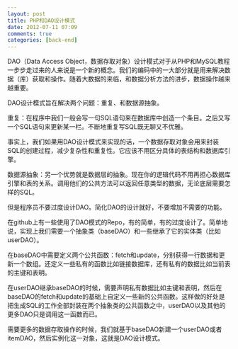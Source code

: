 ```yaml
---
layout: post
title: PHP和DAO设计模式
date: 2012-07-11 07:09
comments: true
categories: [back-end]
---
```


DAO（Data Access Object，数据存取对象）设计模式对于从PHP和MySQL教程一步步走过来的人来说是一个新的概念。我们的编码中的一大部分就是用来解决数据（库）获取和操作。随着大数据的来临，和数据分析方法的进步，数据操作越来越重要。

DAO设计模式旨在解决两个问题：重复、和数据源抽象。

重复：在程序中我们一般会写一句SQL语句来在数据库中创造一个条目。之后又写一个SQL语句来更新某一栏。不断地重复写SQL既无聊又不优雅。

事实上，我们如果用DAO设计模式来实现的话，一个数据存取对象会用来封装SQL的创建过程，减少复杂性和重复性。它应该不用区分具体的表结构和数据库引擎。

数据源抽象：另一个优势就是数据层的抽象。现在你的逻辑代码不用再担心数据库引擎和表的关系。调用他们的公共方法可以返回任意类型的数据，无论底层需要怎样的SQL。

但是程序员不要过度设计DAO。简化DAO的设计就好，不要增加不需要的功能。

在github上有一些使用了DAO模式的Repo，有的简单，有的过度设计了。简单地说，实现上我们需要一个抽象类（baseDAO）和一些继承了它的实体类（比如userDAO）。

在baseDAO中需要定义两个公共函数：fetch和update，分别获得一行数据和更新一个数组。还定义一些私有的函数比如链接数据库，还有私有的数据比如当前表的主键和表明。

在userDAO继承baseDAO的时候，需要声明私有数据比如主键和表明，然后在baseDAO的fetch和update的基础上自定义一些新的公共函数。这样做的好处是把生成SQL的工作全部封装在两个抽象类的公共函数之中，userDAO以及其他的更多DAO只是调用这一函数而已。

需要更多的数据存取操作的时候，我们就基于baseDAO新建一个userDAO或者itemDAO，然后实例化这一对象，这就是DAO设计模式。


